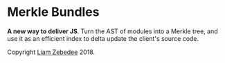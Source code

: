 Merkle Bundles
==============

**A new way to deliver JS**. Turn the AST of modules into a Merkle tree, and use it as an efficient index to delta update the client's source code.

Copyright [Liam Zebedee](https://liamz.co) 2018.